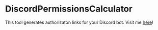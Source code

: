 # DiscordPermissionsCalculator
This tool generates authorizaton links for your Discord bot.
Visit me [here](https://the947thtokay.github.io/DiscordPermissionCalculator/)!
